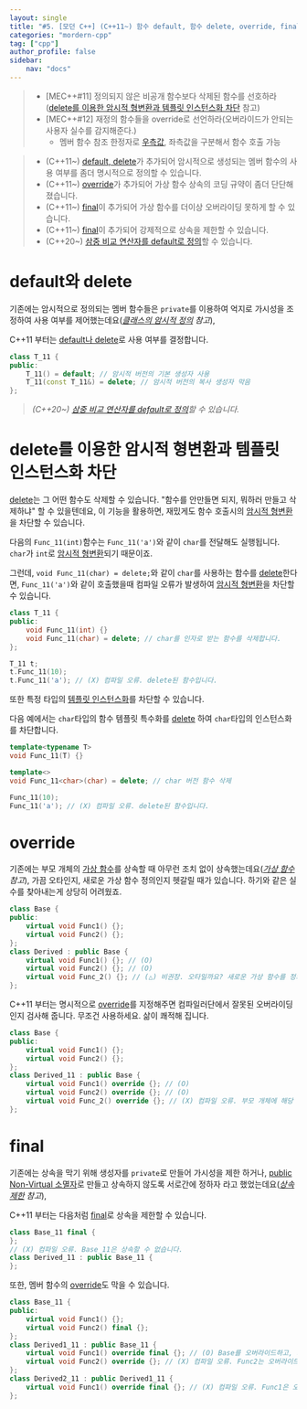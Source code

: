 ```yaml
---
layout: single
title: "#5. [모던 C++] (C++11~) 함수 default, 함수 delete, override, final"
categories: "mordern-cpp"
tag: ["cpp"]
author_profile: false
sidebar: 
    nav: "docs"
---
```


> * [MEC++#11] 정의되지 않은 비공개 함수보다 삭제된 함수를 선호하라([delete를 이용한 암시적 형변환과 템플릿 인스턴스화 차단](https://tango1202.github.io/mordern-cpp/mordern-cpp-function-default-delete-override-final/#delete%EB%A5%BC-%EC%9D%B4%EC%9A%A9%ED%95%9C-%EC%95%94%EC%8B%9C%EC%A0%81-%ED%98%95%EB%B3%80%ED%99%98%EA%B3%BC-%ED%85%9C%ED%94%8C%EB%A6%BF-%EC%9D%B8%EC%8A%A4%ED%84%B4%EC%8A%A4%ED%99%94-%EC%B0%A8%EB%8B%A8) 참고)
> * [MEC++#12] 재정의 함수들을 override로 선언하라(오버라이드가 안되는 사용자 실수를 감지해준다.)
>   * 멤버 함수 참조 한정자로 [우측값](https://tango1202.github.io/mordern-cpp/mordern-cpp-rvalue-value-category-move/#%EC%A2%8C%EC%B8%A1%EA%B0%92lvalue-left-value%EA%B3%BC-%EC%9A%B0%EC%B8%A1%EA%B0%92rvalue-right-value), 좌측값을 구분해서 함수 호출 가능

> * (C++11~) [default, delete](https://tango1202.github.io/mordern-cpp/mordern-cpp-function-default-delete-override-final/#default%EC%99%80-delete)가 추가되어 암시적으로 생성되는 멤버 함수의 사용 여부를 좀더 명시적으로 정의할 수 있습니다.
> * (C++11~)  [override](https://tango1202.github.io/mordern-cpp/mordern-cpp-function-default-delete-override-final/#override)가 추가되어 가상 함수 상속의 코딩 규약이 좀더 단단해졌습니다.
> * (C++11~) [final](https://tango1202.github.io/mordern-cpp/mordern-cpp-function-default-delete-override-final/#final)이 추가되어 가상 함수를 더이상 오버라이딩 못하게 할 수 있습니다.
> * (C++11~) [final](https://tango1202.github.io/mordern-cpp/mordern-cpp-function-default-delete-override-final/#final)이 추가되어 강제적으로 상속을 제한할 수 있습니다.
> * (C++20~) [삼중 비교 연산자를 default로 정의](https://tango1202.github.io/mordern-cpp/mordern-cpp-3way-comparison/#%EC%82%BC%EC%A4%91-%EB%B9%84%EA%B5%90-%EC%97%B0%EC%82%B0%EC%9E%90-default-%EC%A0%95%EC%9D%98)할 수 있습니다.

# default와 delete

기존에는 암시적으로 정의되는 멤버 함수들은 `private`를 이용하여 억지로 가시성을 조정하여 사용 여부를 제어했는데요(*[클래스의 암시적 정의](https://tango1202.github.io/classic-cpp-oop/classic-cpp-oop-implicit-definition/) 참고*), 

C++11 부터는  [default나 delete](https://tango1202.github.io/mordern-cpp/mordern-cpp-function-default-delete-override-final/#default%EC%99%80-delete)로 사용 여부를 결정합니다.

```cpp
class T_11 {
public:
    T_11() = default; // 암시적 버전의 기본 생성자 사용
    T_11(const T_11&) = delete; // 암시적 버전의 복사 생성자 막음    
};
```
> *(C++20~) [삼중 비교 연산자를 default로 정의](https://tango1202.github.io/mordern-cpp/mordern-cpp-3way-comparison/#%EC%82%BC%EC%A4%91-%EB%B9%84%EA%B5%90-%EC%97%B0%EC%82%B0%EC%9E%90-default-%EC%A0%95%EC%9D%98)할 수 있습니다.*

# delete를 이용한 암시적 형변환과 템플릿 인스턴스화 차단

[delete](https://tango1202.github.io/classic-cpp-oop/classic-cpp-oop-new-delete/#%EA%B0%9C%EC%B2%B4-%EC%83%9D%EC%84%B1%EC%86%8C%EB%A9%B8)는 그 어떤 함수도 삭제할 수 있습니다. "함수를 안만들면 되지, 뭐하러 만들고 삭제하냐" 할 수 있을텐데요, 이 기능을 활용하면, 재밌게도 함수 호출시의 [암시적 형변환](https://tango1202.github.io/classic-cpp-guide/classic-cpp-guide-conversions/#%EC%95%94%EC%8B%9C%EC%A0%81-%ED%98%95%EB%B3%80%ED%99%98)을 차단할 수 있습니다.

다음의 `Func_11(int)`함수는 `Func_11('a')`와 같이 `char`를 전달해도 실행됩니다. `char`가 `int`로 [암시적 형변환](https://tango1202.github.io/classic-cpp-guide/classic-cpp-guide-conversions/#%EC%95%94%EC%8B%9C%EC%A0%81-%ED%98%95%EB%B3%80%ED%99%98)되기 때문이죠. 

그런데, `void Func_11(char) = delete;`와 같이 `char`를 사용하는 함수를 [delete](https://tango1202.github.io/classic-cpp-oop/classic-cpp-oop-new-delete/#%EA%B0%9C%EC%B2%B4-%EC%83%9D%EC%84%B1%EC%86%8C%EB%A9%B8)한다면, `Func_11('a')`와 같이 호출했을때 컴파일 오류가 발생하여 [암시적 형변환](https://tango1202.github.io/classic-cpp-guide/classic-cpp-guide-conversions/#%EC%95%94%EC%8B%9C%EC%A0%81-%ED%98%95%EB%B3%80%ED%99%98)을 차단할 수 있습니다.

```cpp
class T_11 {
public:
    void Func_11(int) {}
    void Func_11(char) = delete; // char를 인자로 받는 함수를 삭제합니다.
};

T_11 t;
t.Func_11(10);
t.Func_11('a'); // (X) 컴파일 오류. delete된 함수입니다.
```

또한 특정 타입의 [템플릿 인스턴스화](https://tango1202.github.io/classic-cpp-stl/classic-cpp-stl-template/#%ED%85%9C%ED%94%8C%EB%A6%BF-%EC%A0%95%EC%9D%98%EB%B6%80%EC%99%80-%ED%85%9C%ED%94%8C%EB%A6%BF-%EC%9D%B8%EC%8A%A4%ED%84%B4%EC%8A%A4%ED%99%94)를 차단할 수 있습니다. 

다음 예에서는 `char`타입의 함수 템플릿 특수화를 [delete](https://tango1202.github.io/classic-cpp-oop/classic-cpp-oop-new-delete/#%EA%B0%9C%EC%B2%B4-%EC%83%9D%EC%84%B1%EC%86%8C%EB%A9%B8) 하여 `char`타입의 인스턴스화를 차단합니다.

```cpp
template<typename T> 
void Func_11(T) {}

template<> 
void Func_11<char>(char) = delete; // char 버전 함수 삭제

Func_11(10);
Func_11('a'); // (X) 컴파일 오류. delete된 함수입니다.
```

# override

기존에는 부모 개체의 [가상 함수](https://tango1202.github.io/classic-cpp-oop/classic-cpp-oop-member-function/#%EA%B0%80%EC%83%81-%ED%95%A8%EC%88%98)를 상속할 때 아무런 조치 없이 상속했는데요(*[가상 함수](https://tango1202.github.io/classic-cpp-oop/classic-cpp-oop-member-function/#%EA%B0%80%EC%83%81-%ED%95%A8%EC%88%98) 참고*), 가끔 오타인지, 새로운 가상 함수 정의인지 헷갈릴 때가 있습니다. 하기와 같은 실수를 찾아내는게 상당히 어려웠죠.

```cpp
class Base {
public:
    virtual void Func1() {};
    virtual void Func2() {};
};
class Derived : public Base {
    virtual void Func1() {}; // (O)
    virtual void Func2() {}; // (O)
    virtual void Func_2() {}; // (△) 비권장. 오타일까요? 새로운 가상 함수를 정의한 것일까요?
};
```

C++11 부터는 명시적으로 [override](https://tango1202.github.io/mordern-cpp/mordern-cpp-function-default-delete-override-final/#override)를 지정해주면 컴파일러단에서 잘못된 오버라이딩인지 검사해 줍니다. 무조건 사용하세요. 삶이 쾌적해 집니다.

```cpp
class Base {
public:
    virtual void Func1() {};
    virtual void Func2() {};
};
class Derived_11 : public Base {
    virtual void Func1() override {}; // (O)
    virtual void Func2() override {}; // (O)
    virtual void Func_2() override {}; // (X) 컴파일 오류. 부모 개체에 해당 멤버 없음
};       
```

# final

기존에는 상속을 막기 위해 생성자를 `private`로 만들어 가시성을 제한 하거나, [public Non-Virtual 소멸자](https://tango1202.github.io/classic-cpp-oop/classic-cpp-oop-destructors/#public-non-virtual-%EC%86%8C%EB%A9%B8%EC%9E%90)로 만들고 상속하지 않도록 서로간에 정하자 라고 했었는데요(*[상속 제한](https://tango1202.github.io/classic-cpp-oop/classic-cpp-oop-inheritance/#%EC%83%81%EC%86%8D-%EC%A0%9C%ED%95%9C) 참고*),

C++11 부터는 다음처럼 [final](https://tango1202.github.io/mordern-cpp/mordern-cpp-function-default-delete-override-final/#final)로 상속을 제한할 수 있습니다.

```cpp
class Base_11 final {
};
// (X) 컴파일 오류. Base_11은 상속할 수 없습니다.
class Derived_11 : public Base_11 {
};
```

또한, 멤버 함수의 [override](https://tango1202.github.io/mordern-cpp/mordern-cpp-function-default-delete-override-final/#override)도 막을 수 있습니다.

```cpp
class Base_11 {
public:
    virtual void Func1() {};
    virtual void Func2() final {};
};
class Derived1_11 : public Base_11 {
    virtual void Func1() override final {}; // (O) Base를 오버라이드하고, 자식 개체에서는 오버라이드 못하게 합니다.
    virtual void Func2() override {}; // (X) 컴파일 오류. Func2는 오버라이드 할 수 없습니다.
}; 
class Derived2_11 : public Derived1_11 {
    virtual void Func1() override final {}; // (X) 컴파일 오류. Func1은 오버라이드 할 수 없습니다.
}; 
```
